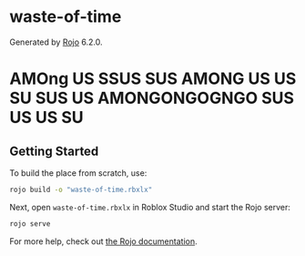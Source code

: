 # waste-of-time
Generated by [Rojo](https://github.com/rojo-rbx/rojo) 6.2.0.

# AMOng US SSUS SUS AMONG US US SU SUS US AMONGONGOGNGO SUS US US SU

## Getting Started
To build the place from scratch, use:

```bash
rojo build -o "waste-of-time.rbxlx"
```

Next, open `waste-of-time.rbxlx` in Roblox Studio and start the Rojo server:

```bash
rojo serve
```

For more help, check out [the Rojo documentation](https://rojo.space/docs).